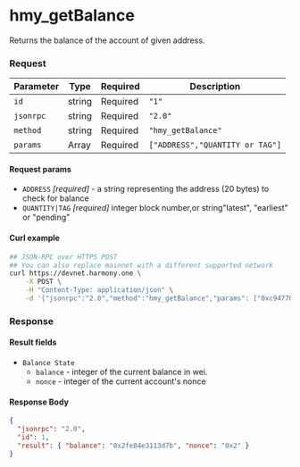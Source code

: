 # hmy_getBalance

Returns the balance of the account of given address.

### Request

| Parameter | Type   | Required | Description                     |
| --------- | ------ | -------- | ------------------------------- |
| `id`      | string | Required | `"1"`                           |
| `jsonrpc` | string | Required | `"2.0"`                         |
| `method`  | string | Required | `"hmy_getBalance"`              |
| `params`  | Array  | Required | `["ADDRESS","QUANTITY or TAG"]` |

#### Request params

- `ADDRESS` _[required]_ - a string representing the address (20 bytes) to check for balance
- `QUANTITY|TAG` _[required]_ integer block number,or string"latest", "earliest" or "pending"

#### Curl example

```bash
## JSON-RPC over HTTPS POST
## You can also replace mainnet with a different supported network
curl https://devnet.harmony.one \
    -X POST \
    -H "Content-Type: application/json" \
    -d '{"jsonrpc":"2.0","method":"hmy_getBalance","params": ["0xc94770007dda54cF92009BFF0dE90c06F603a09f","latest"],"id":1}'

```

### Response

#### Result fields

- `Balance State`
  - `balance` - integer of the current balance in wei.
  - `nonce` - integer of the current account's nonce

#### Response Body

```json
{
  "jsonrpc": "2.0",
  "id": 1,
  "result": { "balance": "0x2fe84e3113d7b", "nonce": "0x2" }
}
```
